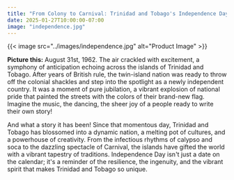 ```yaml
---
title: "From Colony to Carnival: Trinidad and Tobago's Independence Day Bash!"
date: 2025-01-27T10:00:00-07:00
image: "independence.jpg"
---
```


{{< image src="../images/independence.jpg" alt="Product Image" >}}
  
**Picture this:** August 31st, 1962. The air crackled with excitement, a symphony of anticipation echoing across the islands of Trinidad and Tobago. After years of British rule, the twin-island nation was ready to throw off the colonial shackles and step into the spotlight as a newly independent country. It was a moment of pure jubilation, a vibrant explosion of national pride that painted the streets with the colors of their brand-new flag. Imagine the music, the dancing, the sheer joy of a people ready to write their own story!

And what a story it has been! Since that momentous day, Trinidad and Tobago has blossomed into a dynamic nation, a melting pot of cultures, and a powerhouse of creativity. From the infectious rhythms of calypso and soca to the dazzling spectacle of Carnival, the islands have gifted the world with a vibrant tapestry of traditions. Independence Day isn't just a date on the calendar; it's a reminder of the resilience, the ingenuity, and the vibrant spirit that makes Trinidad and Tobago so unique.